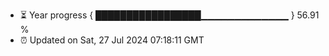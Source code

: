 - ⏳ Year progress { █████████████████▁▁▁▁▁▁▁▁▁▁▁▁▁ } 56.91 %
- ⏰ Updated on Sat, 27 Jul 2024 07:18:11 GMT

